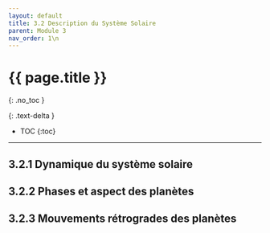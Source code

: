 ```yaml
---
layout: default
title: 3.2 Description du Système Solaire
parent: Module 3
nav_order: 1\n
---
```


# {{ page.title }}
{: .no_toc }

{: .text-delta }
- TOC
{:toc}
---
## 3.2.1 Dynamique du système solaire
## 3.2.2 Phases et aspect des planètes
## 3.2.3 Mouvements rétrogrades des planètes
